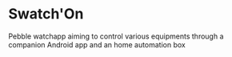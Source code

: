 # Swatch'On
Pebble watchapp aiming to control various equipments through a companion Android app and an home automation box
